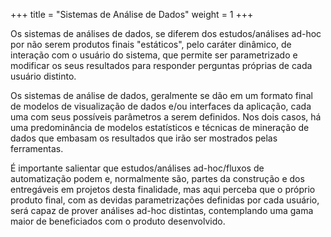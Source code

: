 +++
title = "Sistemas de Análise de Dados"
weight = 1
+++

 Os sistemas de análises de dados, se diferem dos estudos/análises ad-hoc por não serem produtos finais "estáticos", pelo caráter dinâmico, de interação com o usuário do sistema, que permite ser parametrizado e modificar os seus resultados para responder perguntas próprias de cada usuário distinto.

 Os sistemas de análise de dados, geralmente se dão em um formato final de modelos de visualização de dados e/ou interfaces da aplicação, cada uma com seus possíveis parâmetros a serem definidos. Nos dois casos, há uma predominância de modelos estatísticos e técnicas de mineração de dados que embasam os resultados que irão ser mostrados pelas ferramentas.




<!--more-->

É importante salientar que estudos/análises ad-hoc/fluxos de automatização podem e, normalmente são, partes da construção e dos entregáveis em projetos desta finalidade, mas aqui perceba que o próprio produto final, com as devidas parametrizações definidas por cada usuário, será capaz de prover análises ad-hoc distintas, contemplando uma gama maior de beneficiados com o produto desenvolvido.


